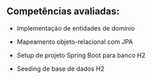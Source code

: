 ## Competências avaliadas:
- Implementação de entidades de domínio

- Mapeamento objeto-relacional com JPA

- Setup de projeto Spring Boot para banco H2

- Seeding de base de dados H2

